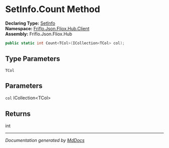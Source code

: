 ﻿<!--  
  <auto-generated>   
    The contents of this file were generated by a tool.  
    Changes to this file may be list if the file is regenerated  
  </auto-generated>   
-->

# SetInfo.Count Method

**Declaring Type:** [SetInfo](../index.md)  
**Namespace:** [Friflo.Json.Fliox.Hub.Client](../../index.md)  
**Assembly:** Friflo.Json.Fliox.Hub

```csharp
public static int Count<TCol>(ICollection<TCol> col);
```

## Type Parameters

`TCol`

## Parameters

`col`  ICollection\<TCol\>

## Returns

int

___

*Documentation generated by [MdDocs](https://github.com/ap0llo/mddocs)*
